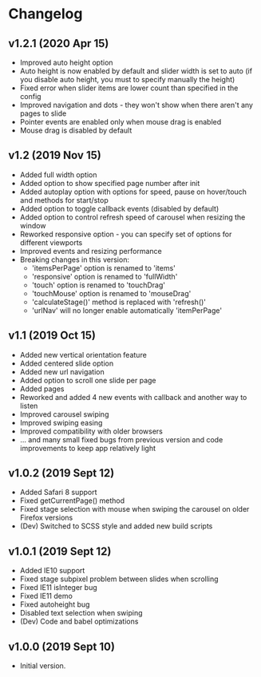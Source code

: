 # Changelog

## v1.2.1 (2020 Apr 15)
-   Improved auto height option
-   Auto height is now enabled by default and slider width is set to auto (if you disable auto height, you must to specify manually the height)
-   Fixed error when slider items are lower count than specified in the config
-   Improved navigation and dots - they won't show when there aren't any pages to slide
-   Pointer events are enabled only when mouse drag is enabled
-   Mouse drag is disabled by default

## v1.2 (2019 Nov 15)
-   Added full width option
-   Added option to show specified page number after init
-   Added autoplay option with options for speed, pause on hover/touch and methods for start/stop
-   Added option to toggle callback events (disabled by default)
-   Added option to control refresh speed of carousel when resizing the window
-   Reworked responsive option - you can specify set of options for different viewports
-   Improved events and resizing performance
-   Breaking changes in this version:
    -   'itemsPerPage' option is renamed to 'items'
    -   'responsive' option is renamed to 'fullWidth'
    -   'touch' option is renamed to 'touchDrag'
    -   'touchMouse' option is renamed to 'mouseDrag'
    -   'calculateStage()' method is replaced with 'refresh()'
    -   'urlNav' will no longer enable automatically 'itemPerPage'

## v1.1 (2019 Oct 15)
-   Added new vertical orientation feature
-   Added centered slide option
-   Added new url navigation
-   Added option to scroll one slide per page 
-   Added pages
-   Reworked and added 4 new events with callback and another way to listen 
-   Improved carousel swiping
-   Improved swiping easing
-   Improved compatibility with older browsers
-   ... and many small fixed bugs from previous version and code improvements to keep app relatively light

## v1.0.2 (2019 Sept 12)

-   Added Safari 8 support
-   Fixed getCurrentPage() method
-   Fixed stage selection with mouse when swiping the carousel on older Firefox versions
-   (Dev) Switched to SCSS style and added new build scripts

## v1.0.1 (2019 Sept 12)

-   Added IE10 support
-   Fixed stage subpixel problem between slides when scrolling
-   Fixed IE11 isInteger bug
-   Fixed IE11 demo
-   Fixed autoheight bug
-   Disabled text selection when swiping
-   (Dev) Code and babel optimizations

## v1.0.0 (2019 Sept 10)

-   Initial version.